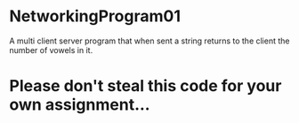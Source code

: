# NetworkingProgram01
A multi client server program that when sent a string returns to the client the number of vowels in it.

# Please don't steal this code for your own assignment...
